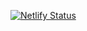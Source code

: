 [![Netlify Status](https://api.netlify.com/api/v1/badges/8276232d-aa8b-471e-afbc-d8ab1153bc4d/deploy-status)](https://app.netlify.com/projects/lowdow/deploys)
